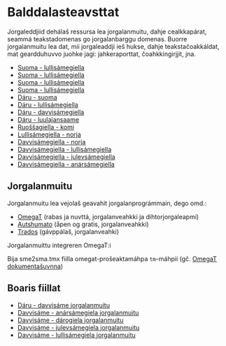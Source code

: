 # Balddalasteavsttat

Jorgaleddjiid dehálaš ressursa lea jorgalanmuitu, dahje cealkkapárat, seammá teakstadomenas go jorgalanbarggu domenas. Buorre jorgalanmuitu lea dat, mii jorgaleaddji ieš hukse, dahje teakstačoakkáldat, mat geardduhuvvo juohke jagi: jahkeraporttat, čoahkkingirjjit, jna.

- [Suoma - lullisámegiella](https://gtsvn.uit.no/biggies/trunk/mt/omegat/fin-nob/tm/)
- [Suoma - lullisámegiella](https://gtsvn.uit.no/biggies/trunk/mt/omegat/fin-sme/tm/)
- [Suoma - lullisámegiella](https://gtsvn.uit.no/biggies/trunk/mt/omegat/fin-smn/tm/)
- [Suoma - lullisámegiella](https://gtsvn.uit.no/biggies/trunk/mt/omegat/fin-sms/tm/)
- [Dáru - suoma](https://gtsvn.uit.no/biggies/trunk/mt/omegat/nob-fin/tm/)
- [Dáru - lullisámegiella](https://gtsvn.uit.no/biggies/trunk/mt/omegat/nob-sma/tm/)
- [Dáru - davvisámegiella](https://gtsvn.uit.no/biggies/trunk/mt/omegat/nob-sme/tm/)
- [Dáru - luulajansaame](https://gtsvn.uit.no/biggies/trunk/mt/omegat/nob-smj/tm/)
- [Ruoššagiella - komi](https://gtsvn.uit.no/biggies/trunk/mt/omegat/rus-kpv/tm/)
- [Lullisámegiella - norja](https://gtsvn.uit.no/biggies/trunk/mt/omegat/sma-nob/tm/)
- [Davvisámegiella - norja](https://gtsvn.uit.no/biggies/trunk/mt/omegat/sme-nob/tm/)
- [Davvisámegiella - lullisámegiella](https://gtsvn.uit.no/biggies/trunk/mt/omegat/sme-sma/tm/)
- [Davvisámegiella - julevsámegiella](https://gtsvn.uit.no/biggies/trunk/mt/omegat/sme-smj/tm/)
- [Davvisámegiella - anársámegiella](https://gtsvn.uit.no/biggies/trunk/mt/omegat/sme-smn/tm/)

## Jorgalanmuitu

Jorgalanmuitu lea vejolaš geavahit jorgalanprográmmain, dego omd.:

- [OmegaT](omegat.sme.html) (rabas ja nuvttá, jorgalanveahkki ja dihtorjorgaleapmi)
- [Autshumato](autshumato.html) (åpen og gratis, jorgalanveahkki)
- [Trados](https://sv.wikipedia.org/wiki/Trados) (gávppálaš, jorgalanveahki)

Jorgalanmuittu integreren OmegaT:i

Bija sme2sma.tmx fiilla omegat-prošeaktamáhpa `tm`-máhpii (gč. [OmegaT dokumentašuvnna](https://omegat.sourceforge.io/manual-standard/en/chapter.translation.memories.html))

## Boaris fiillat

- [Dáru - davvisáme jorgalanmuitu](http://divvun.no/static_files/nob2sme-tmx.zip)
- [Davvisáme - anársámegiela jorgalanmuitu](http://divvun.no/static_files/sme2smn-tmx.zip)
- [Davvisáme - dárogiela jorgalanmuitu](http://divvun.no/static_files/sme2nob.tmx.zip)
- [Davvisáme - julevsámegiela jorgalanmuitu](http://divvun.no/static_files/sme2smj.tmx.zip)
- [Davvisáme - lullisámegiela jorgalanmuitu](http://divvun.no/static_files/sme2sma.tmx.zip)
